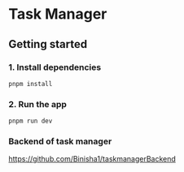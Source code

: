 # Task Manager

## Getting started
### 1. Install dependencies

```
pnpm install
```

### 2. Run the app
```
pnpm run dev
```

### Backend of task manager
https://github.com/Binisha1/taskmanagerBackend
